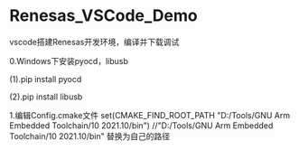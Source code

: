 # Renesas_VSCode_Demo
vscode搭建Renesas开发环境，编译并下载调试

0.Windows下安装pyocd，libusb

(1).pip install pyocd

(2).pip install libusb

1.编辑Config.cmake文件
set(CMAKE_FIND_ROOT_PATH "D:/Tools/GNU Arm Embedded Toolchain/10 2021.10/bin")    //"D:/Tools/GNU Arm Embedded Toolchain/10 2021.10/bin" 替换为自己的路径
